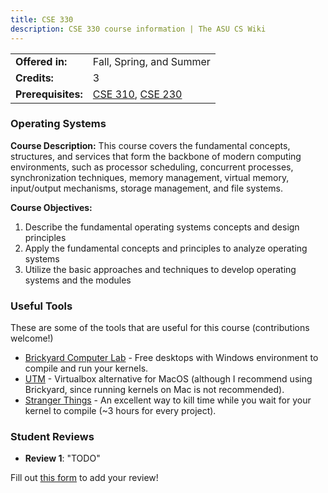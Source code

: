 ```yaml
---
title: CSE 330
description: CSE 330 course information | The ASU CS Wiki
---
```


|  |  |
|-----------|---------|
| **Offered in:** | Fall, Spring, and Summer |
| **Credits:** | 3 |
| **Prerequisites:** | [CSE 310](/guides/courses/cse-310), [CSE 230](/guides/courses/cse-230) |


### Operating Systems

**Course Description:** This course covers the fundamental concepts, structures, and services that form the backbone of modern computing environments, such as processor scheduling, concurrent processes, synchronization techniques, memory management, virtual memory, input/output mechanisms, storage management, and file systems.

**Course Objectives:**
1. Describe the fundamental operating systems concepts and design principles
2. Apply the fundamental concepts and principles to analyze operating systems
3. Utilize the basic approaches and techniques to develop operating systems and the modules


### Useful Tools
These are some of the tools that are useful for this course (contributions welcome!)
- [Brickyard Computer Lab](https://brickyard.asu.edu/) - Free desktops with Windows environment to compile and run your kernels.
- [UTM](https://mac.getutm.app) - Virtualbox alternative for MacOS (although I recommend using Brickyard, since running kernels on Mac is not recommended).
- [Stranger Things](https://www.netflix.com/title/80057281) - An excellent way to kill time while you wait for your kernel to compile (~3 hours for every project).

### Student Reviews

- **Review 1**: "TODO"

Fill out [this form](https://asusoda.notion.site/24447e6424688029a425ed9c535c44cf?pvs=105) to add your review!
